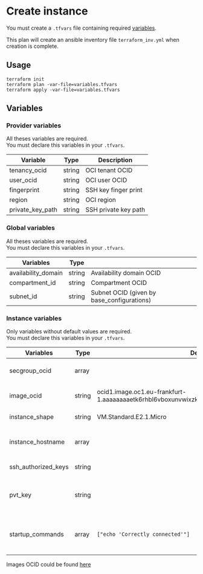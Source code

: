 # Create instance

You must create a `.tfvars` file containing required [variables](#variables).

This plan will create an ansible inventory file `terraform_inv.yml` when creation is complete.

## Usage

```shell
terraform init
terraform plan -var-file=variables.tfvars
terraform apply -var-file=variables.tfvars
```

## Variables
### Provider variables

All theses variables are required.  
You must declare this variables in your `.tfvars`.

| Variable         | Type   | Description          |
| ---------------- | ------ | -------------------- | 
| tenancy_ocid     | string | OCI tenant OCID      |
| user_ocid        | string | OCI user OCID        |
| fingerprint      | string | SSH key finger print |
| region           | string | OCI region           | 
| private_key_path | string | SSH private key path |

### Global variables

All theses variables are required.  
You must declare this variables in your `.tfvars`.

| Variables           | Type   |                                            |
| ------------------- | ------ | ------------------------------------------ |
| availability_domain | string | Availability domain OCID                   |
| compartment_id      | string | Compartment OCID                           |
| subnet_id           | string | Subnet OCID (given by base_configurations) |

### Instance variables

Only variables without default values are required.  
You must declare this variables in your `.tfvars`.

| Variables           | Type   | Default                                                                                     | Description                                                                          |
| ------------------- | ------ | ------------------------------------------------------------------------------------------- | ------------------------------------------------------------------------------------ |
| secgroup_ocid       | array  |                                                                                             | Security group OCID (given by base_configurations)                                   |
| image_ocid          | string | ocid1.image.oc1.eu-frankfurt-1.aaaaaaaaetk6rhbl6vboxunvwixzk7hkhv7h2eb5hqsi55k6rwkpasglevga | Image OCID, default correspond to CentOS 7                                           |
| instance_shape      | string | VM.Standard.E2.1.Micro                                                                      | Instance shape definition                                                            |
| instance_hostname   | array  |                                                                                             | Instance hostname (must be array — ex : `["tf-centos7"]` and could be multiple)      |
| ssh_authorized_keys | string |                                                                                             | SSH public authorized keys                                                           |
| pvt_key             | string |                                                                                             | SSH private key corresponding to `ssh_authorized_keys` to execute command at startup |
| startup_commands    | array  | `["echo 'Correctly connected'"]`                                                            | Command to execute to check instance startup and to customize after startup          |

Images OCID could be found [here](https://docs.oracle.com/en-us/iaas/images/)
